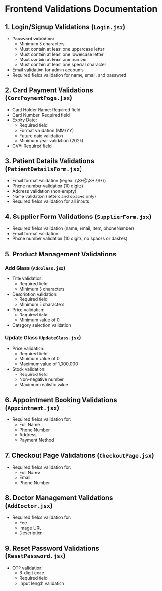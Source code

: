 # Frontend Validations Documentation

## 1. Login/Signup Validations (`Login.jsx`)
- Password validation:
  - Minimum 8 characters
  - Must contain at least one uppercase letter
  - Must contain at least one lowercase letter
  - Must contain at least one number
  - Must contain at least one special character
- Email validation for admin accounts
- Required fields validation for name, email, and password

## 2. Card Payment Validations (`CardPaymentPage.jsx`)
- Card Holder Name: Required field
- Card Number: Required field
- Expiry Date:
  - Required field
  - Format validation (MM/YY)
  - Future date validation
  - Minimum year validation (2025)
- CVV: Required field

## 3. Patient Details Validations (`PatientDetailsForm.jsx`)
- Email format validation (regex: /\S+@\S+\.\S+/)
- Phone number validation (10 digits)
- Address validation (non-empty)
- Name validation (letters and spaces only)
- Required fields validation for all inputs

## 4. Supplier Form Validations (`SupplierForm.jsx`)
- Required fields validation (name, email, item, phoneNumber)
- Email format validation
- Phone number validation (10 digits, no spaces or dashes)

## 5. Product Management Validations
### Add Glass (`AddGlass.jsx`)
- Title validation:
  - Required field
  - Minimum 3 characters
- Description validation:
  - Required field
  - Minimum 5 characters
- Price validation:
  - Required field
  - Minimum value of 0
- Category selection validation

### Update Glass (`UpdateGlass.jsx`)
- Price validation:
  - Required field
  - Minimum value of 0
  - Maximum value of 1,000,000
- Stock validation:
  - Required field
  - Non-negative number
  - Maximum realistic value

## 6. Appointment Booking Validations (`Appointment.jsx`)
- Required fields validation for:
  - Full Name
  - Phone Number
  - Address
  - Payment Method

## 7. Checkout Page Validations (`CheckoutPage.jsx`)
- Required fields validation for:
  - Full Name
  - Email
  - Phone Number

## 8. Doctor Management Validations (`AddDoctor.jsx`)
- Required fields validation for:
  - Fee
  - Image URL
  - Description

## 9. Reset Password Validations (`ResetPassword.jsx`)
- OTP validation:
  - 6-digit code
  - Required field
  - Input length validation 